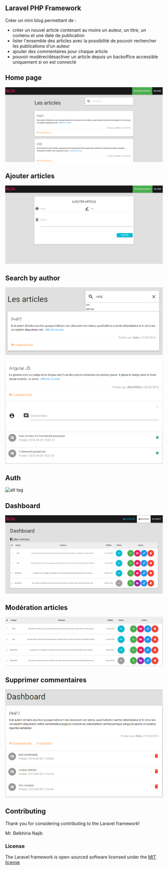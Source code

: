 ## Laravel PHP Framework

Créer un mini blog permettant de :
- créer un nouvel article contenant au moins un auteur, un titre, un contenu et une date de publication
- lister l'ensemble des articles avec la possibilité de pouvoir rechercher les publications d'un auteur
- ajouter des commentaires pour chaque article
- pouvoir modérer/désactiver un article depuis un backoffice accessible uniquement si on est connecté


## Home page

![alt tag](https://raw.githubusercontent.com/rafa10/Blog/master/acceuil_blog.png)

## Ajouter articles

![alt tag](https://raw.githubusercontent.com/rafa10/Blog/master/ajouter_article.png)

## Search by author

![alt tag](https://raw.githubusercontent.com/rafa10/Blog/master/search_blog.png)

![alt tag](https://raw.githubusercontent.com/rafa10/Blog/master/comments_blog.png)

## Auth

![alt tag](https://raw.githubusercontent.com/rafa10/Blog/master/auth_blg.png)

## Dashboard

![alt tag](https://raw.githubusercontent.com/rafa10/Blog/master/dashboard_blog.png)

## Modération articles

![alt tag](https://raw.githubusercontent.com/rafa10/Blog/master/action_blog.png)

## Supprimer commentaires

![alt tag](https://raw.githubusercontent.com/rafa10/Blog/master/delete_comments.png)


## Contributing

Thank you for considering contributing to the Laravel framework!

Mr. Belkhiria Najib

### License

The Laravel framework is open-sourced software licensed under the [MIT license](http://opensource.org/licenses/MIT)
